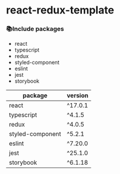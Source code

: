 # react-redux-template

### 📚Include packages

* react
* typescript
* redux
* styled-component
* eslint
* jest
* storybook

| package          | version |
| ---------------- | ------- |
| react            | ^17.0.1 |
| typescript       | ^4.1.5  |
| redux            | ^4.0.5  |
| styled-component | ^5.2.1  |
| eslint           | ^7.20.0 |
| jest             | ^25.1.0 |
| storybook        | ^6.1.18 |
